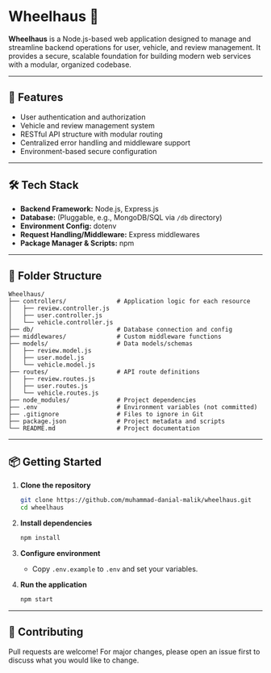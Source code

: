 # Wheelhaus 🚗

**Wheelhaus** is a Node.js-based web application designed to manage and streamline backend operations for user, vehicle, and review management. It provides a secure, scalable foundation for building modern web services with a modular, organized codebase.

---

## 🚀 Features

- User authentication and authorization
- Vehicle and review management system
- RESTful API structure with modular routing
- Centralized error handling and middleware support
- Environment-based secure configuration

---

## 🛠️ Tech Stack

- **Backend Framework:** Node.js, Express.js
- **Database:** (Pluggable, e.g., MongoDB/SQL via `/db` directory)
- **Environment Config:** dotenv
- **Request Handling/Middleware:** Express middlewares
- **Package Manager & Scripts:** npm

---

## 📁 Folder Structure

```
Wheelhaus/
├── controllers/              # Application logic for each resource
│   ├── review.controller.js
│   ├── user.controller.js
│   └── vehicle.controller.js
├── db/                       # Database connection and config
├── middlewares/              # Custom middleware functions
├── models/                   # Data models/schemas
│   ├── review.model.js
│   ├── user.model.js
│   └── vehicle.model.js
├── routes/                   # API route definitions
│   ├── review.routes.js
│   ├── user.routes.js
│   └── vehicle.routes.js
├── node_modules/             # Project dependencies
├── .env                      # Environment variables (not committed)
├── .gitignore                # Files to ignore in Git
├── package.json              # Project metadata and scripts
└── README.md                 # Project documentation
```

---

## 📦 Getting Started

1. **Clone the repository**
   ```bash
   git clone https://github.com/muhammad-danial-malik/wheelhaus.git
   cd wheelhaus
   ```

2. **Install dependencies**
   ```bash
   npm install
   ```

3. **Configure environment**
   - Copy `.env.example` to `.env` and set your variables.

4. **Run the application**
   ```bash
   npm start
   ```

---

## 🤝 Contributing

Pull requests are welcome! For major changes, please open an issue first to discuss what you would like to change.
